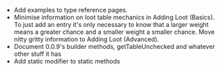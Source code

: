 * Add examples to type reference pages.
* Minimise information on loot table mechanics in Adding Loot (Basics). To just add an entry it's only necessary to know that a larger weight means a greater chance and a smaller weight a smaller chance. Move nitty gritty information to Adding Loot (Advanced).
* Document 0.0.9's builder methods, getTableUnchecked and whatever other stuff it has
* Add static modifier to static methods